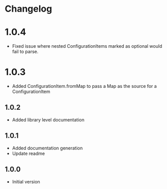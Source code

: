 # Changelog

# 1.0.4

- Fixed issue where nested ConfigurationItems marked as optional would fail to parse.

# 1.0.3

- Added ConfigurationItem.fromMap to pass a Map as the source for a ConfigurationItem

## 1.0.2

- Added library level documentation

## 1.0.1

- Added documentation generation
- Update readme

## 1.0.0

- Initial version


